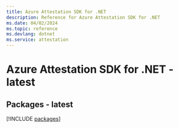 ```yaml
---
title: Azure Attestation SDK for .NET
description: Reference for Azure Attestation SDK for .NET
ms.date: 04/02/2024
ms.topic: reference
ms.devlang: dotnet
ms.service: attestation
---
```

# Azure Attestation SDK for .NET - latest
## Packages - latest
[!INCLUDE [packages](attestation-index.md)]